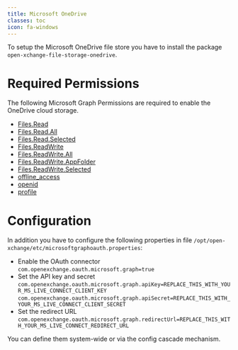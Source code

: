 ```yaml
---
title: Microsoft OneDrive
classes: toc
icon: fa-windows
---
```


To setup the Microsoft OneDrive file store you have to install the package `open-xchange-file-storage-onedrive`.

# Required Permissions

The following Microsoft Graph Permissions are required to enable the OneDrive cloud storage.

 * [Files.Read](https://docs.microsoft.com/en-us/graph/permissions-reference#delegated-permissions-9)
 * [Files.Read.All](https://docs.microsoft.com/en-us/graph/permissions-reference#delegated-permissions-9)
 * [Files.Read.Selected](https://docs.microsoft.com/en-us/graph/permissions-reference#delegated-permissions-9)
 * [Files.ReadWrite](https://docs.microsoft.com/en-us/graph/permissions-reference#delegated-permissions-9)
 * [Files.ReadWrite.All](https://docs.microsoft.com/en-us/graph/permissions-reference#delegated-permissions-9)
 * [Files.ReadWrite.AppFolder](https://docs.microsoft.com/en-us/graph/permissions-reference#delegated-permissions-9)
 * [Files.ReadWrite.Selected](https://docs.microsoft.com/en-us/graph/permissions-reference#delegated-permissions-9)
 * [offline_access](https://docs.microsoft.com/en-us/graph/permissions-reference#openid-permissions)
 * [openid](https://docs.microsoft.com/en-us/graph/permissions-reference#openid-permissions)
 * [profile](https://docs.microsoft.com/en-us/graph/permissions-reference#openid-permissions)

# Configuration

In addition you have to configure the following properties in file `/opt/open-xchange/etc/microsoftgraphoauth.properties`:

* Enable the OAuth connector
  `com.openexchange.oauth.microsoft.graph=true`
* Set the API key and secret
  `com.openexchange.oauth.microsoft.graph.apiKey=REPLACE_THIS_WITH_YOUR_MS_LIVE_CONNECT_CLIENT_KEY`
  `com.openexchange.oauth.microsoft.graph.apiSecret=REPLACE_THIS_WITH_YOUR_MS_LIVE_CONNECT_CLIENT_SECRET`
* Set the redirect URL
  `com.openexchange.oauth.microsoft.graph.redirectUrl=REPLACE_THIS_WITH_YOUR_MS_LIVE_CONNECT_REDIRECT_URL`

You can define them system-wide or via the config cascade mechanism.